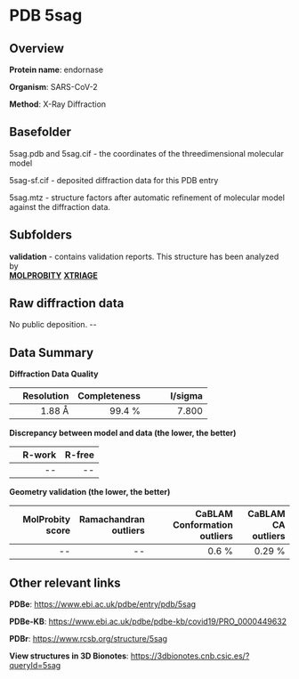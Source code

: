 # PDB 5sag

## Overview

**Protein name**: endornase

**Organism**: SARS-CoV-2

**Method**: X-Ray Diffraction



## Basefolder

5sag.pdb and 5sag.cif - the coordinates of the threedimensional molecular model

5sag-sf.cif - deposited diffraction data for this PDB entry

5sag.mtz - structure factors after automatic refinement of molecular model against the diffraction data.

## Subfolders





**validation** - contains validation reports. This structure has been analyzed by <br>  [**MOLPROBITY**](https://github.com/thorn-lab/coronavirus_structural_task_force/tree/master/pdb/endornase/SARS-CoV-2/5sag/validation/molprobity) [**XTRIAGE**](https://github.com/thorn-lab/coronavirus_structural_task_force/blob/master/pdb/endornase/SARS-CoV-2/5sag/validation/Xtriage_output.log)   



## Raw diffraction data

No public deposition. --<br> 

## Data Summary
**Diffraction Data Quality**

|   | Resolution | Completeness| I/sigma |
|---|-------------:|----------------:|--------------:|
|   |1.88 Å|99.4  %|<img width=50/>7.800|

**Discrepancy between model and data (the lower, the better)**

|   | **R-work**| **R-free**   
|---|-------------:|----------------:|           
||--|--|

**Geometry validation (the lower, the better)**

|   |**MolProbity<br>score**| **Ramachandran<br>outliers** | **CaBLAM<br>Conformation outliers** | **CaBLAM<br>CA outliers** |
|---|-------------:|----------------:|----------------:|----------------:|
||--|--|0.6 %|0.29 %|

 

 



## Other relevant links 
**PDBe**:  https://www.ebi.ac.uk/pdbe/entry/pdb/5sag

**PDBe-KB**: https://www.ebi.ac.uk/pdbe/pdbe-kb/covid19/PRO_0000449632 
 
**PDBr**: https://www.rcsb.org/structure/5sag 

**View structures in 3D Bionotes**: https://3dbionotes.cnb.csic.es/?queryId=5sag

